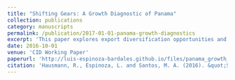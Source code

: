```yaml
---
title: "Shifting Gears: A Growth Diagnostic of Panama"
collection: publications
category: manuscripts
permalink: /publication/2017-01-01-panama-growth-diagnostics
excerpt: 'This paper explores export diversification opportunities and studies the potential binding constraints that Panama can run into in the process of shifting gears towards a sustainable economic growth. We recommend that Panama must increase its stock of human capital by improving the quality of education and removing restrictions to high-skilled immigraton. In addition, Panama must strengthen its institutions and reduce red tape and corruption, which most firms considered the most binding constraint to growth.'
date: 2016-10-01
venue: 'CID Working Paper'
paperurl: 'http://luis-espinoza-bardales.github.io/files/panama_growth_diagnostics_wp_325.pdf'
citation: 'Hausmann, R., Espinoza, L. and Santos, M. A. (2016). &quot;Shifting Gears: A Growth Diagnostic of Panama.&quot; <i>CID Working Paper</i>. No. 325.'
---
```

